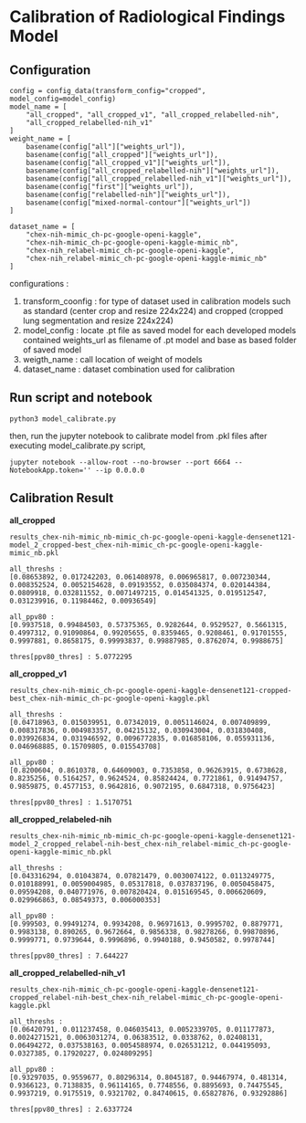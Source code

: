 # Calibration of Radiological Findings Model

## Configuration 
```
config = config_data(transform_config="cropped", model_config=model_config)
model_name = [
    "all_cropped", "all_cropped_v1", "all_cropped_relabelled-nih",
    "all_cropped_relabelled-nih_v1"
]
weight_name = [
    basename(config["all"]["weights_url"]),
    basename(config["all_cropped"]["weights_url"]),
    basename(config["all_cropped_v1"]["weights_url"]),
    basename(config["all_cropped_relabelled-nih"]["weights_url"]),
    basename(config["all_cropped_relabelled-nih_v1"]["weights_url"]),
    basename(config["first"]["weights_url"]),
    basename(config["relabelled-nih"]["weights_url"]),
    basename(config["mixed-normal-contour"]["weights_url"])
]

dataset_name = [
    "chex-nih-mimic_ch-pc-google-openi-kaggle",
    "chex-nih-mimic_ch-pc-google-openi-kaggle-mimic_nb",
    "chex-nih_relabel-mimic_ch-pc-google-openi-kaggle",
    "chex-nih_relabel-mimic_ch-pc-google-openi-kaggle-mimic_nb"
]
```
configurations :
1. transform_coonfig : for type of dataset used in calibration models such as standard (center crop and resize 224x224) and cropped (cropped lung segmentation and resize 224x224)
2. model_config : locate .pt file as saved model for each developed models contained weights_url as filename of .pt model and base as based folder of saved model
3. weigth_name : call location of weight of models
4. dataset_name : dataset combination used for calibration 

## Run script and notebook

```
python3 model_calibrate.py
```

then, run the jupyter notebook to calibrate model from .pkl files after executing model_calibrate.py script,

```
jupyter notebook --allow-root --no-browser --port 6664 --NotebookApp.token='' --ip 0.0.0.0 
```
## Calibration Result

**all_cropped**
```
results_chex-nih-mimic_nb-mimic_ch-pc-google-openi-kaggle-densenet121-model_2_cropped-best_chex-nih-mimic_ch-pc-google-openi-kaggle-mimic_nb.pkl

all_threshs :
[0.08653892, 0.017242203, 0.061408978, 0.006965817, 0.007230344, 0.008352524, 0.0052154628, 0.09193552, 0.035084374, 0.020144384, 0.0809918, 0.032811552, 0.0071497215, 0.014541325, 0.019512547, 0.031239916, 0.11984462, 0.00936549]

all_ppv80 :
[0.9937518, 0.99484503, 0.57375365, 0.9282644, 0.9529527, 0.5661315, 0.4997312, 0.91090864, 0.99205655, 0.8359465, 0.9208461, 0.91701555, 0.9997881, 0.8658175, 0.99993837, 0.99887985, 0.8762074, 0.9988675]

thres[ppv80_thres] : 5.0772295
```

**all_cropped_v1**
```
results_chex-nih-mimic_ch-pc-google-openi-kaggle-densenet121-cropped-best_chex-nih-mimic_ch-pc-google-openi-kaggle.pkl

all_threshs :
[0.04718963, 0.015039951, 0.07342019, 0.0051146024, 0.007409899, 0.008317836, 0.004983357, 0.04215132, 0.030943004, 0.031830408, 0.039926834, 0.031946592, 0.0096772835, 0.016858106, 0.055931136, 0.046968885, 0.15709805, 0.015543708]

all_ppv80 :
[0.8200604, 0.8610378, 0.64609003, 0.7353858, 0.96263915, 0.6738628, 0.8235256, 0.5164257, 0.9624524, 0.85824424, 0.7721861, 0.91494757, 0.9859875, 0.4577153, 0.9642816, 0.9072195, 0.6847318, 0.9756423]

thres[ppv80_thres] : 1.5170751
```


**all_cropped_relabeled-nih**
```
results_chex-nih-mimic_nb-mimic_ch-pc-google-openi-kaggle-densenet121-model_2_cropped_relabel-nih-best_chex-nih_relabel-mimic_ch-pc-google-openi-kaggle-mimic_nb.pkl

all_threshs :
[0.043316294, 0.01043874, 0.07821479, 0.0030074122, 0.0113249775, 0.010188991, 0.0059004985, 0.05317818, 0.037837196, 0.0050458475, 0.09594208, 0.040771976, 0.007820424, 0.015169545, 0.006620609, 0.029966863, 0.08549373, 0.006000353]

all_ppv80 :
[0.999503, 0.99491274, 0.9934208, 0.96971613, 0.9995702, 0.8879771, 0.9983138, 0.890265, 0.9672664, 0.9856338, 0.98278266, 0.99870896, 0.9999771, 0.9739644, 0.9996896, 0.9940188, 0.9450582, 0.9978744]

thres[ppv80_thres] : 7.644227
```

**all_cropped_relabelled-nih_v1**
```
results_chex-nih-mimic_ch-pc-google-openi-kaggle-densenet121-cropped_relabel-nih-best_chex-nih_relabel-mimic_ch-pc-google-openi-kaggle.pkl

all_threshs :
[0.06420791, 0.011237458, 0.046035413, 0.0052339705, 0.011177873, 0.0024271521, 0.0063031274, 0.06383512, 0.0338762, 0.02408131, 0.06494272, 0.037538163, 0.0054588974, 0.026531212, 0.044195093, 0.0327385, 0.17920227, 0.024809295]

all_ppv80 :
[0.93297035, 0.9559677, 0.80296314, 0.8045187, 0.94467974, 0.481314, 0.9366123, 0.7138835, 0.96114165, 0.7748556, 0.8895693, 0.74475545, 0.9937219, 0.9175519, 0.9321702, 0.84740615, 0.65827876, 0.93292886]

thres[ppv80_thres] : 2.6337724
```
